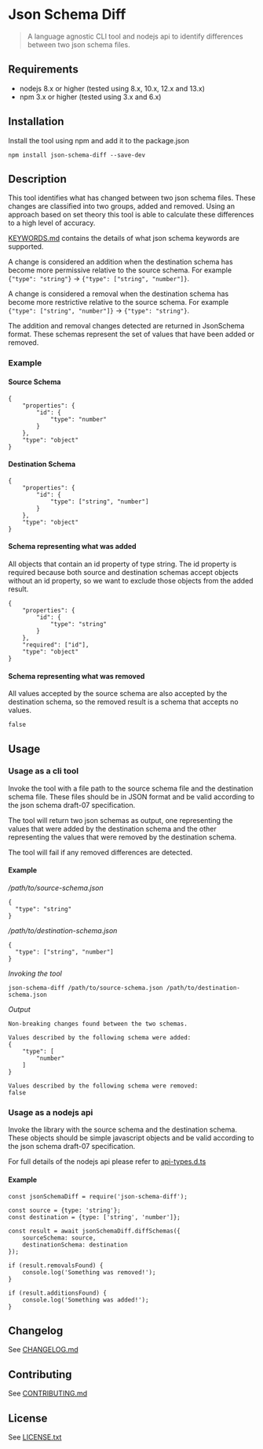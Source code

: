 # Json Schema Diff
> A language agnostic CLI tool and nodejs api to identify differences between two json schema files.

## Requirements
- nodejs 8.x or higher (tested using 8.x, 10.x, 12.x and 13.x)
- npm 3.x or higher (tested using 3.x and 6.x)

## Installation

Install the tool using npm and add it to the package.json   
```
npm install json-schema-diff --save-dev
```

## Description

This tool identifies what has changed between two json schema files. These changes are classified into two groups, added and removed. Using an approach based on set theory this tool is able to calculate these differences to a high level of accuracy.

[KEYWORDS.md](KEYWORDS.md) contains the details of what json schema keywords are supported.

A change is considered an addition when the destination schema has become more permissive relative to the source schema. For example `{"type": "string"}` -> `{"type": ["string", "number"]}`.


A change is considered a removal when the destination schema has become more restrictive relative to the source schema. For example `{"type": ["string", "number"]}` -> `{"type": "string"}`.

The addition and removal changes detected are returned in JsonSchema format. These schemas represent the set of values that have been added or removed.

### Example

#### Source Schema
```
{
    "properties": {
        "id": {
            "type": "number"
        }
    },
    "type": "object"
}
```

#### Destination Schema
```
{
    "properties": {
        "id": {
            "type": ["string", "number"]
        }
    },
    "type": "object"
}
```

#### Schema representing what was added
All objects that contain an id property of type string. The id property is required because both source and destination schemas accept objects without an id property, so we want to exclude those objects from the added result.
```
{
    "properties": {
        "id": {
            "type": "string"
        }
    },
    "required": ["id"],
    "type": "object"
}
```

#### Schema representing what was removed
All values accepted by the source schema are also accepted by the destination schema, so the removed result is a schema that accepts no values.
```
false
```

## Usage

### Usage as a cli tool

Invoke the tool with a file path to the source schema file and the destination schema file. 
These files should be in JSON format and be valid according to the json schema draft-07 specification.

The tool will return two json schemas as output, one representing the values that were added by the destination schema and the other representing the values that were removed by the destination schema. 

The tool will fail if any removed differences are detected.

#### Example
*/path/to/source-schema.json*

```
{
  "type": "string"
}
```

*/path/to/destination-schema.json*
```
{
  "type": ["string", "number"]
}
```
*Invoking the tool*

```
json-schema-diff /path/to/source-schema.json /path/to/destination-schema.json
```
*Output*

```
Non-breaking changes found between the two schemas.

Values described by the following schema were added:
{
    "type": [
        "number"
    ]
}

Values described by the following schema were removed:
false
```


### Usage as a nodejs api

Invoke the library with the source schema and the destination schema. These objects should be simple javascript objects and be valid according to the json schema draft-07 specification.

For full details of the nodejs api please refer to [api-types.d.ts](lib/api-types.d.ts)

#### Example

```
const jsonSchemaDiff = require('json-schema-diff');

const source = {type: 'string'};
const destination = {type: ['string', 'number']};

const result = await jsonSchemaDiff.diffSchemas({
    sourceSchema: source, 
    destinationSchema: destination
});

if (result.removalsFound) {
    console.log('Something was removed!');
}

if (result.additionsFound) {
    console.log('Something was added!');
}
```

## Changelog
See [CHANGELOG.md](CHANGELOG.md)

## Contributing
See [CONTRIBUTING.md](CONTRIBUTING.md)

## License
See [LICENSE.txt](LICENSE.txt)

